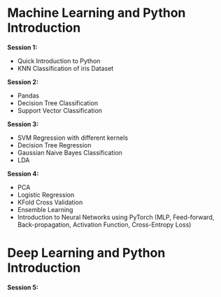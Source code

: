 # Machine Learning and Python Introduction

**Session 1:** 
- Quick Introduction to Python 
- KNN Classification of iris Dataset

**Session 2:**
- Pandas
- Decision Tree Classification
- Support Vector Classification

**Session 3:**
- SVM Regression with different kernels
- Decision Tree Regression
- Gaussian Naive Bayes Classification
- LDA

**Session 4:**
- PCA
- Logistic Regression
- KFold Cross Validation
- Ensemble Learning
- Introduction to Neural Networks using PyTorch (MLP, Feed-forward, Back-propagation, Activation Function, Cross-Entropy Loss)

# Deep Learning and Python Introduction

**Session 5:** 
